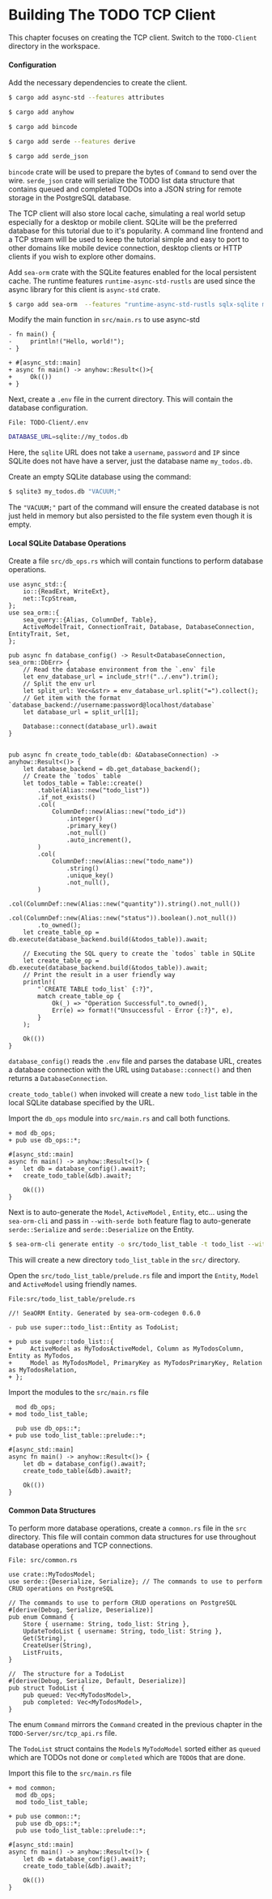 # Building The TODO TCP Client

This chapter focuses on creating the TCP client. Switch to the `TODO-Client` directory in the workspace.

#### Configuration

Add the necessary dependencies to create the client.

```sh
$ cargo add async-std --features attributes

$ cargo add anyhow

$ cargo add bincode

$ cargo add serde --features derive

$ cargo add serde_json
```

`bincode` crate will be used to prepare the bytes of  `Command` to send over the wire. `serde_json` crate will serialize the TODO list data structure that contains queued and completed TODOs into a JSON string for remote storage in the PostgreSQL database.

The TCP client will also store local cache, simulating a real world setup especially for a desktop or mobile client. SQLite will be the preferred database for this tutorial due to it's popularity. A command line frontend and a TCP stream will be used to keep the tutorial simple and easy to port to other domains like mobile device connection, desktop clients or HTTP clients if you wish to explore other domains.

Add `sea-orm` crate with the SQLite features enabled for the local persistent cache. The  runtime features `runtime-async-std-rustls` are used since the async library for this client is `async-std` crate.

```sh
$ cargo add sea-orm  --features "runtime-async-std-rustls sqlx-sqlite macros" --no-default-features
```

Modify the main function in  `src/main.rs` to use async-std

```rust,no_run,noplayground
- fn main() {
-     println!("Hello, world!");
- }

+ #[async_std::main]
+ async fn main() -> anyhow::Result<()>{
+     Ok(())
+ }
```

Next, create a `.env` file in the current directory. This will contain the database configuration.

`File: TODO-Client/.env`

```sh
DATABASE_URL=sqlite://my_todos.db
```

Here, the `sqlite` URL does not take a `username`, `password` and `IP` since SQLite does not have have a server, just the database name `my_todos.db`.

Create an empty SQLite database using the command:

```sh
$ sqlite3 my_todos.db "VACUUM;"
```

The `"VACUUM;"` part of the command will ensure the created database is not just held in memory but also persisted to the file system even though it is empty.

#### Local SQLite Database Operations

Create a file `src/db_ops.rs` which will contain functions to perform database operations.

```rust,no_run,noplayground
use async_std::{
    io::{ReadExt, WriteExt},
    net::TcpStream,
};
use sea_orm::{
    sea_query::{Alias, ColumnDef, Table},
    ActiveModelTrait, ConnectionTrait, Database, DatabaseConnection, EntityTrait, Set,
};

pub async fn database_config() -> Result<DatabaseConnection, sea_orm::DbErr> {
    // Read the database environment from the `.env` file
    let env_database_url = include_str!("../.env").trim();
    // Split the env url
    let split_url: Vec<&str> = env_database_url.split("=").collect();
    // Get item with the format `database_backend://username:password@localhost/database`
    let database_url = split_url[1];

    Database::connect(database_url).await
}


pub async fn create_todo_table(db: &DatabaseConnection) -> anyhow::Result<()> {
    let database_backend = db.get_database_backend();
    // Create the `todos` table
    let todos_table = Table::create()
        .table(Alias::new("todo_list"))
        .if_not_exists()
        .col(
            ColumnDef::new(Alias::new("todo_id"))
                .integer()
                .primary_key()
                .not_null()
                .auto_increment(),
        )
        .col(
            ColumnDef::new(Alias::new("todo_name"))
                .string()
                .unique_key()
                .not_null(),
        )
        .col(ColumnDef::new(Alias::new("quantity")).string().not_null())
        .col(ColumnDef::new(Alias::new("status")).boolean().not_null())
        .to_owned();
    let create_table_op = db.execute(database_backend.build(&todos_table)).await;

    // Executing the SQL query to create the `todos` table in SQLite
    let create_table_op = db.execute(database_backend.build(&todos_table)).await;
    // Print the result in a user friendly way
    println!(
        "`CREATE TABLE todo_list` {:?}",
        match create_table_op {
            Ok(_) => "Operation Successful".to_owned(),
            Err(e) => format!("Unsuccessful - Error {:?}", e),
        }
    );

    Ok(())
}

```

`database_config()` reads the `.env` file and parses the database URL, creates a database connection with the URL using `Database::connect()` and then returns a `DatabaseConnection`.

`create_todo_table()` when invoked will create a new `todo_list` table in the local SQLite database specified by the URL.

Import the `db_ops` module into `src/main.rs`	 and call both functions.

```rust,no_run,noplayground
+ mod db_ops;
+ pub use db_ops::*;

#[async_std::main]
async fn main() -> anyhow::Result<()> {
+	let db = database_config().await?;
+	create_todo_table(&db).await?;
    
    Ok(())
}

```

Next is to auto-generate the `Model`, `ActiveModel` , `Entity`, etc... using the `sea-orm-cli` and pass in `--with-serde both` feature flag to auto-generate `serde::Serialize` and `serde::Deserialize` on the Entity.

```sh
$ sea-orm-cli generate entity -o src/todo_list_table -t todo_list --with-serde both
```

This will create a new directory `todo_list_table` in the `src/` directory. 

Open the `src/todo_list_table/prelude.rs` file and import the `Entity`, `Model` and `ActiveModel` using friendly names.

`File:src/todo_list_table/prelude.rs`

```rust,no_run,noplayground
//! SeaORM Entity. Generated by sea-orm-codegen 0.6.0

- pub use super::todo_list::Entity as TodoList;

+ pub use super::todo_list::{
+     ActiveModel as MyTodosActiveModel, Column as MyTodosColumn, Entity as MyTodos,
+     Model as MyTodosModel, PrimaryKey as MyTodosPrimaryKey, Relation as MyTodosRelation,
+ };

```

Import the modules to the `src/main.rs` file

```rust,no_run,noplayground
  mod db_ops;
+ mod todo_list_table;

  pub use db_ops::*;
+ pub use todo_list_table::prelude::*;

#[async_std::main]
async fn main() -> anyhow::Result<()> {
    let db = database_config().await?;
    create_todo_table(&db).await?;

    Ok(())
}

```



#### Common Data Structures

To perform more database operations, create a `common.rs`  file in the `src` directory. This file will contain common data structures for use throughout database operations and TCP connections.

`File: src/common.rs`

```rust,no_run,noplayground
use crate::MyTodosModel;
use serde::{Deserialize, Serialize}; // The commands to use to perform CRUD operations on PostgreSQL

// The commands to use to perform CRUD operations on PostgreSQL
#[derive(Debug, Serialize, Deserialize)]
pub enum Command {
    Store { username: String, todo_list: String },
    UpdateTodoList { username: String, todo_list: String },
    Get(String),
    CreateUser(String),
    ListFruits,
}

//  The structure for a TodoList
#[derive(Debug, Serialize, Default, Deserialize)]
pub struct TodoList {
    pub queued: Vec<MyTodosModel>,
    pub completed: Vec<MyTodosModel>,
}

```

The enum `Command` mirrors the `Command` created in the previous chapter in the `TODO-Server/src/tcp_api.rs` file.

The `TodoList` struct contains the `Model`s `MyTodoModel` sorted either as `queued` which are TODOs not done or `completed` which are `TODO`s that are done.

Import this file to the `src/main.rs` file

```rust,no_run,noplayground
+ mod common;
  mod db_ops;
  mod todo_list_table;

+ pub use common::*;
  pub use db_ops::*;
  pub use todo_list_table::prelude::*;

#[async_std::main]
async fn main() -> anyhow::Result<()> {
    let db = database_config().await?;
    create_todo_table(&db).await?;

    Ok(())
}

```
